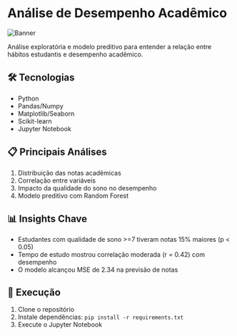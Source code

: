 # Análise de Desempenho Acadêmico

![Banner](https://via.placeholder.com/800x200?text=Student+Performance+Analysis)

Análise exploratória e modelo preditivo para entender a relação entre hábitos estudantis e desempenho acadêmico.

## 🛠️ Tecnologias
- Python
- Pandas/Numpy
- Matplotlib/Seaborn
- Scikit-learn
- Jupyter Notebook

## 📋 Principais Análises
1. Distribuição das notas acadêmicas
2. Correlação entre variáveis
3. Impacto da qualidade do sono no desempenho
4. Modelo preditivo com Random Forest

## 📊 Insights Chave
- Estudantes com qualidade de sono >=7 tiveram notas 15% maiores (p < 0.05)
- Tempo de estudo mostrou correlação moderada (r = 0.42) com desempenho
- O modelo alcançou MSE de 2.34 na previsão de notas

## 🚀 Execução
1. Clone o repositório
2. Instale dependências: `pip install -r requirements.txt`
3. Execute o Jupyter Notebook
